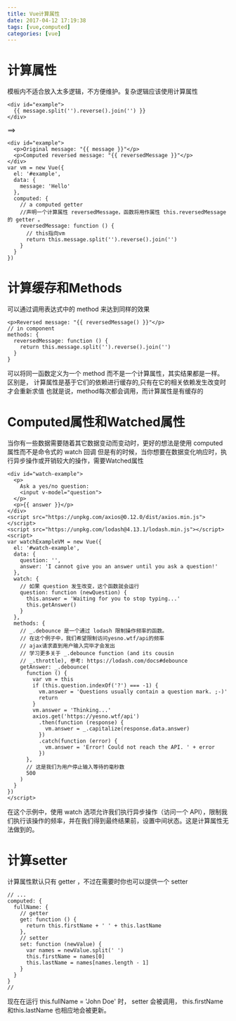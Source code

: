 ```yaml
---
title: Vue计算属性
date: 2017-04-12 17:19:38
tags: [vue,computed]
categories: [vue]
---
```


# 计算属性

模板内不适合放入太多逻辑，不方便维护。复杂逻辑应该使用计算属性
```
<div id="example">
  {{ message.split('').reverse().join('') }}
</div>
```
==>

```
<div id="example">
  <p>Original message: "{{ message }}"</p>
  <p>Computed reversed message: "{{ reversedMessage }}"</p>
</div>
var vm = new Vue({
  el: '#example',
  data: {
    message: 'Hello'
  },
  computed: {
    // a computed getter
    //声明一个计算属性 reversedMessage，函数将用作属性 this.reversedMessage 的 getter 。
    reversedMessage: function () {
      // this指向vm
      return this.message.split('').reverse().join('')
    }
  }
})
```
<!-- more -->
# 计算缓存和Methods
可以通过调用表达式中的 method 来达到同样的效果
```
<p>Reversed message: "{{ reversedMessage() }}"</p>
// in component
methods: {
  reversedMessage: function () {
    return this.message.split('').reverse().join('')
  }
}
```
可以将同一函数定义为一个 method 而不是一个计算属性，其实结果都是一样。
区别是，
计算属性是基于它们的依赖进行缓存的,只有在它的相关依赖发生改变时才会重新求值
也就是说，method每次都会调用，而计算属性是有缓存的

# Computed属性和Watched属性
当你有一些数据需要随着其它数据变动而变动时，更好的想法是使用 computed 属性而不是命令式的 watch 回调
但是有的时候，当你想要在数据变化响应时，执行异步操作或开销较大的操作，需要Watched属性

```
<div id="watch-example">
  <p>
    Ask a yes/no question:
    <input v-model="question">
  </p>
  <p>{{ answer }}</p>
</div>
<script src="https://unpkg.com/axios@0.12.0/dist/axios.min.js"></script>
<script src="https://unpkg.com/lodash@4.13.1/lodash.min.js"></script>
<script>
var watchExampleVM = new Vue({
  el: '#watch-example',
  data: {
    question: '',
    answer: 'I cannot give you an answer until you ask a question!'
  },
  watch: {
    // 如果 question 发生改变，这个函数就会运行
    question: function (newQuestion) {
      this.answer = 'Waiting for you to stop typing...'
      this.getAnswer()
    }
  },
  methods: {
    // _.debounce 是一个通过 lodash 限制操作频率的函数。
    // 在这个例子中，我们希望限制访问yesno.wtf/api的频率
    // ajax请求直到用户输入完毕才会发出
    // 学习更多关于 _.debounce function (and its cousin
    // _.throttle), 参考: https://lodash.com/docs#debounce
    getAnswer: _.debounce(
      function () {
        var vm = this
        if (this.question.indexOf('?') === -1) {
          vm.answer = 'Questions usually contain a question mark. ;-)'
          return
        }
        vm.answer = 'Thinking...'
        axios.get('https://yesno.wtf/api')
          .then(function (response) {
            vm.answer = _.capitalize(response.data.answer)
          })
          .catch(function (error) {
            vm.answer = 'Error! Could not reach the API. ' + error
          })
      },
      // 这是我们为用户停止输入等待的毫秒数
      500
    )
  }
})
</script>
```
在这个示例中，使用 watch 选项允许我们执行异步操作（访问一个 API），限制我们执行该操作的频率，并在我们得到最终结果前，设置中间状态。这是计算属性无法做到的。

# 计算setter

计算属性默认只有 getter ，不过在需要时你也可以提供一个 setter 
```
// ...
computed: {
  fullName: {
    // getter
    get: function () {
      return this.firstName + ' ' + this.lastName
    },
    // setter
    set: function (newValue) {
      var names = newValue.split(' ')
      this.firstName = names[0]
      this.lastName = names[names.length - 1]
    }
  }
}
// 
```
现在在运行 this.fullName = 'John Doe' 时， setter 会被调用， this.firstName 和this.lastName 也相应地会被更新。

